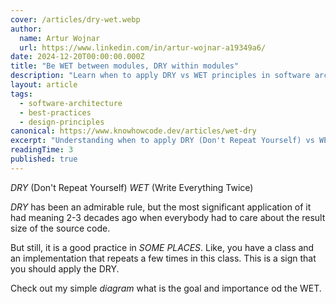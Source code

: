```yaml
---
cover: /articles/dry-wet.webp
author:
  name: Artur Wojnar
  url: https://www.linkedin.com/in/artur-wojnar-a19349a6/
date: 2024-12-20T00:00:00.000Z
title: "Be WET between modules, DRY within modules"
description: "Learn when to apply DRY vs WET principles in software architecture. DRY within modules for maintainability, WET between modules for decoupling."
layout: article
tags:
  - software-architecture
  - best-practices
  - design-principles
canonical: https://www.knowhowcode.dev/articles/wet-dry
excerpt: "Understanding when to apply DRY (Don't Repeat Yourself) vs WET (Write Everything Twice) principles in software development"
readingTime: 3
published: true
---
```


_DRY_ (Don't Repeat Yourself)
_WET_ (Write Everything Twice)

_DRY_ has been an admirable rule, but the most significant application of it had meaning 2-3 decades ago when everybody had to care about the result size of the source code.

But still, it is a good practice in _SOME PLACES_. Like, you have a class and an implementation that repeats a few times in this class. This is a sign that you should apply the DRY.

Check out my simple _diagram_ what is the goal and importance od the WET.

<img class="article-image" src="/articles/dry-wet.webp" alt="" loading="eager" fetchpriority="high" />